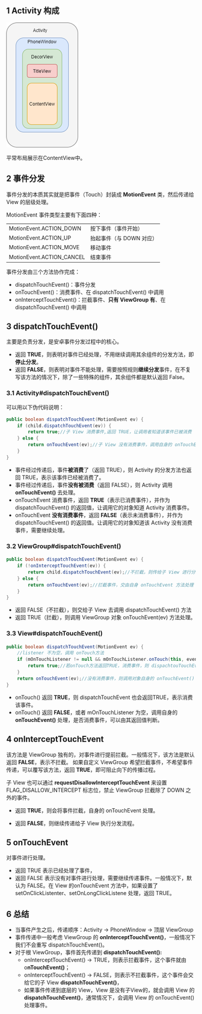 ## 1 Activity 构成

![](../asset/Activity组成.png)

平常布局展示在ContentView中。

## 2 事件分发

事件分发的本质其实就是把事件（Touch）封装成 **MotionEvent** 类，然后传递给 View 的层级处理。

MotionEvent 事件类型主要有下面四种：

|                           |                          |
| ------------------------- | ------------------------ |
| MotionEvent.ACTION_DOWN   | 按下事件（事件开始）     |
| MotionEvent.ACTION_UP     | 抬起事件（与 DOWN 对应） |
| MotionEvent.ACTION_MOVE   | 移动事件                 |
| MotionEvent.ACTION_CANCEL | 结束事件                 |

事件分发由三个方法协作完成：

- dispatchTouchEvent()：事件分发
- onTouchEvent()：消费事件、在 dispatchTouchEvent() 中调用
- onInterceptTouchEvent()：拦截事件、**只有 ViewGroup 有**、在 dispatchTouchEvent() 中调用

## 3 dispatchTouchEvent()

主要是负责分发，是安卓事件分发过程中的核心。

* 返回 **TRUE**，则表明对事件已经处理，不用继续调用其余组件的分发方法，即**停止分发**。
* 返回 **FALSE**，则表明对事件不能处理，需要按照规则**继续分发**事件，在不复写该方法的情况下，除了一些特殊的组件，其余组件都是默认返回 False。

### 3.1 Activity#dispatchTouchEvent()

可以用以下伪代码说明：

```java
public boolean dispatchTouchEvent(MotionEvent ev) {
    if (child.dispatchTouchEvent(ev)) {
        return true;//子 View 消费事件,返回 TRUE，让调用者知道该事件已被消费
    } else {
        return onTouchEvent(ev);//子 View 没有消费事件，调用自身的 onTouchEvent
    }
}
```

- 事件经过传递后，事件**被消费**了（返回 TRUE），则 Activity 的分发方法也返回 TRUE，表示该事件已经被消费了。
- 事件经过传递后，事件**没有被消费**（返回 FALSE），则 Activity 调用 **onTouchEvent()** 去处理。
- onTouchEvent 消费事件，返回 **TRUE**（表示已消费事件），并作为 dispatchTouchEvent() 的返回值，让调用它的对象知道 Activity 消费事件。
- onTouchEvent **没有消费事件**，返回 **FALSE**（表示未消费事件），并作为 dispatchTouchEvent() 的返回值。让调用它的对象知道该 Activity 没有消费事件，需要继续处理。

### 3.2 ViewGroup#dispatchTouchEvent()

```java
public boolean dispatchTouchEvent(MotionEvent ev) {
    if (!onInterceptTouchEvent(ev)) {
        return child.dispatchTouchEvent(ev);//不拦截，则传给子 View 进行分发处理
    } else {
        return onTouchEvent(ev);//拦截事件，交由自身 onTouchEvent 方法处理
    }
}
```

- 返回 FALSE（不拦截），则交给子 View 去调用 dispatchTouchEvent() 方法
- 返回 TRUE（拦截），则调用 ViewGroup 对象 onTouchEvent(ev) 方法处理。

### 3.3 View#dispatchTouchEvent()

```java
public boolean dispatchTouchEvent(MotionEvent ev) {
    //listener 不为空，调用 onTouch方法
    if (mOnTouchListener != null && mOnTouchListener.onTouch(this, event)) {
        return true;//若onTouch方法返回TRUE，消费事件，则 dispachtouTouchEvent返回 TRUE，让其调用者知道该事件已被消费，可见 setOnTouchListener 优先级比较高。
    }
    return onTouchEvent(ev);//没有消费事件，则调用对象自身的 onTouchEvent() 处理。
}
```

- onTouch() 返回 **TRUE**，则 dispatchTouchEvent 也会返回TRUE，表示消费该事件。
- onTouch() 返回 **FALSE**，或者 mOnTouchListener 为空，调用自身的 **onTouchEvent()** 处理，是否消费事件，可以由其返回值判断。

## 4 onInterceptTouchEvent

该方法是 ViewGroup 独有的，对事件进行提前拦截。一般情况下，该方法是默认返回 **FALSE**，表示不拦截。
如果自定义 ViewGroup 希望拦截事件，不希望事件传递，可以覆写该方法，返回 **TRUE**，即可阻止向下的传播过程。

子 View 也可以通过 **requestDisallowInterceptTouchEvent** 来设置  FLAG_DISALLOW_INTERCEPT 标志位，禁止 ViewGroup 拦截除了 DOWN 之外的事件。

* 返回 **TRUE**，则会将事件拦截，自身的 onTouchEvent 处理。

* 返回 **FALSE**，则继续传递给子 View 执行分发流程。

## 5 onTouchEvent

对事件进行处理。

* 返回 TRUE 表示已经处理了事件，
* 返回 FALSE 表示没有对事件进行处理，需要继续传递事件。一般情况下，默认为 FALSE。在 View 的onTouchEvent 方法中，如果设置了 setOnClickListenter、setOnLongClickListene 处理，返回 TRUE。

## 6 总结

* 当事件产生之后，传递顺序：Activity -> PhoneWindow -> 顶层 ViewGroup
* 事件传递中一般考虑 ViewGroup 的 **onInterceptTouchEvent()**，一般情况下我们不会重写 dispatchTouchEvent()。
* 对于根 ViewGroup，事件首先传递到 **dispatchTouchEvent():**
  * onInterceptTouchEvent() -> TRUE，则表示拦截事件，这个事件就由 o**nTouchEvent()**；
  * onInterceptTouchEvent() -> FALSE，则表示不拦截事件，这个事件会交给它的子 View **dispatchTouchEvent()**，
  * 如果事件传递到底层的 View，View 是没有子View的，就会调用 View 的 **dispatchTouchEvent()**，通常情况下，会调用 View 的 onTouchEvent() 处理事件。

